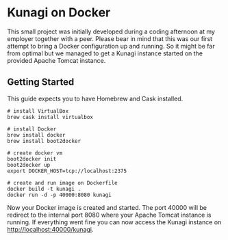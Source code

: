 Kunagi on Docker
================

This small project was initially developed during a coding afternoon at my employer together with a peer. Please bear in mind that this was our first attempt to bring a Docker configuration up and running. So it might be far from optimal but we managed to get a Kunagi instance started on the provided Apache Tomcat instance.

Getting Started
---------------

This guide expects you to have Homebrew and Cask installed.

    # install VirtualBox
    brew cask install virtualbox

    # install Docker
    brew install docker
    brew install boot2docker

    # create docker vm
    boot2docker init
    boot2docker up
    export DOCKER_HOST=tcp://localhost:2375

    # create and run image on Dockerfile
    docker build -t kunagi . 
    docker run -d -p 40000:8080 kunagi

Now your Docker image is created and started. The port 40000 will be redirect to the internal port 8080 where your Apache Tomcat instance is running. If everything went fine you can now access the Kunagi instance on [http://localhost:40000/kunagi]().
